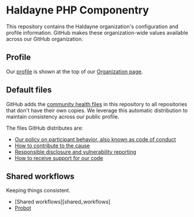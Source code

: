 # Haldayne PHP Componentry

This repository contains the Haldayne organization's configuration and profile
information. GitHub makes these organization-wide values available across our
GitHub organization.

## Profile

Our [profile][profile] is shown at the top of our [Organization page][org].

## Default files

GitHub adds the [community health files][health-files] in this repository to
all repositories that don't have their own copies. We leverage this automatic
distribution to maintain consistency across our public profile.

The files GitHub distributes are:

* [Our policy on participant behavior, also known as code of conduct][coc]
* [How to contribute to the cause][contrib]
* [Responsible disclosure and vulnerability reporting][security]
* [How to receive support for our code][support]

## Shared workflows

Keeping things consistent.

- [Shared workflows][shared_workflows]
- [Probot][probot]

[coc]:./CODE_OF_CONDUCT.md
[contrib]:./CONTRIBUTING.md
[health-files]:https://docs.github.com/en/communities/setting-up-your-project-for-healthy-contributions/creating-a-default-community-health-file
[org]:https://github.com/haldayne/
[probot]:https://probot.github.io
[profile]:./profile/README.md
[security]:./SECURITY.md
[shared-workflows]:https://docs.github.com/en/actions/learn-github-actions/sharing-workflows-secrets-and-runners-with-your-organization
[support]:./SUPPORT.md
